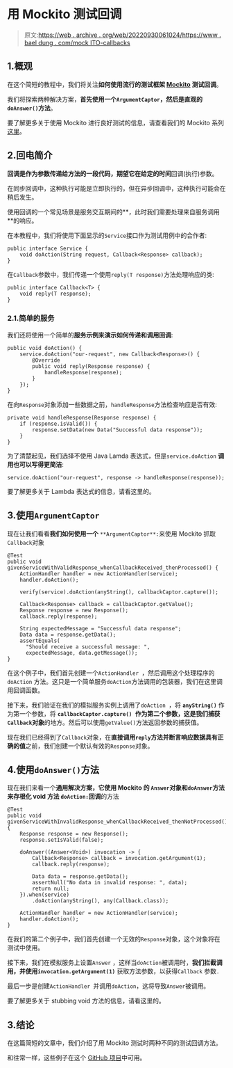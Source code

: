 # 用 Mockito 测试回调

> 原文:[https://web . archive . org/web/20220930061024/https://www . bael dung . com/mock ITO-callbacks](https://web.archive.org/web/20220930061024/https://www.baeldung.com/mockito-callbacks)

## 1.概观

在这个简短的教程中，我们将关注**如何使用流行的测试框架 [Mockito](https://web.archive.org/web/20220525123704/http://site.mockito.org/) 测试回调**。

我们将探索两种解决方案，**首先使用一个`ArgumentCaptor`，然后是直观的`doAnswer()`方法**。

要了解更多关于使用 Mockito 进行良好测试的信息，请查看我们的 Mockito 系列[这里](/web/20220525123704/https://www.baeldung.com/tag/mockito/)。

## 2.回电简介

**回调是作为参数传递给方法的一段代码，期望它在给定的时间**回调(执行)参数。

在同步回调中，这种执行可能是立即执行的，但在异步回调中，这种执行可能会在稍后发生。

使用回调的一个常见场景是服务交互期间的**，此时我们需要处理来自服务调用**的响应。

在本教程中，我们将使用下面显示的`Service`接口作为测试用例中的合作者:

```
public interface Service {
    void doAction(String request, Callback<Response> callback);
}
```

在`Callback`参数中，我们传递一个使用`reply(T response)`方法处理响应的类:

```
public interface Callback<T> {
    void reply(T response);
} 
```

### 2.1.简单的服务

我们还将使用一个简单的**服务示例来演示如何传递和调用回调**:

```
public void doAction() {
    service.doAction("our-request", new Callback<Response>() {
        @Override
        public void reply(Response response) {
            handleResponse(response);
        }
    });
} 
```

在向`Response`对象添加一些数据之前，`handleResponse`方法检查响应是否有效:

```
private void handleResponse(Response response) {
    if (response.isValid()) {
        response.setData(new Data("Successful data response"));
    }
}
```

为了清楚起见，我们选择不使用 Java Lamda 表达式，但是`service.doAction` **调用也可以写得更简洁**:

```
service.doAction("our-request", response -> handleResponse(response)); 
```

要了解更多关于 Lambda 表达式的信息，请看这里的。

## 3.使用`ArgumentCaptor`

现在让我们看看**我们如何使用一个** `**ArgumentCaptor**:`来使用 Mockito 抓取`Callback`对象

```
@Test
public void givenServiceWithValidResponse_whenCallbackReceived_thenProcessed() {
    ActionHandler handler = new ActionHandler(service);
    handler.doAction();

    verify(service).doAction(anyString(), callbackCaptor.capture());

    Callback<Response> callback = callbackCaptor.getValue();
    Response response = new Response();
    callback.reply(response);

    String expectedMessage = "Successful data response";
    Data data = response.getData();
    assertEquals(
      "Should receive a successful message: ", 
      expectedMessage, data.getMessage());
}
```

在这个例子中，我们首先创建一个`ActionHandler `，然后调用这个处理程序的`doAction` 方法。这只是一个简单服务`doAction`方法调用的包装器，我们在这里调用回调函数。

接下来，我们验证在我们的模拟服务实例上调用了`doAction `，将 **`anyString()`** 作为第一个参数，将 **`callbackCaptor.capture() `作为第二个参数，这是我们捕获`Callback`对象**的地方。然后可以使用`getValue()`方法返回参数的捕获值。

现在我们已经得到了`Callback`对象，在**直接调用`reply`方法并断言响应数据具有正确的值**之前，我们创建一个默认有效的`Response`对象。

## 4.使用`doAnswer()`方法

现在我们来看一个**通用解决方案，它使用 Mockito 的 **`Answer`对象和`doAnswer`方法来存根化 void 方法** `doAction:`回调**的方法

```
@Test
public void givenServiceWithInvalidResponse_whenCallbackReceived_thenNotProcessed() {
    Response response = new Response();
    response.setIsValid(false);

    doAnswer((Answer<Void>) invocation -> {
        Callback<Response> callback = invocation.getArgument(1);
        callback.reply(response);

        Data data = response.getData();
        assertNull("No data in invalid response: ", data);
        return null;
    }).when(service)
        .doAction(anyString(), any(Callback.class));

    ActionHandler handler = new ActionHandler(service);
    handler.doAction();
} 
```

在我们的第二个例子中，我们首先创建一个无效的`Response`对象，这个对象将在测试中使用。

接下来，我们在模拟服务上设置`Answer` ，这样当`doAction`被调用时，**我们拦截调用，并使用`invocation.getArgument(1)`** 获取方法参数，以获得`Callback` 参数`. `

最后一步是创建`ActionHandler `并调用`doAction`，这将导致`Answer`被调用。

要了解更多关于 stubbing void 方法的信息，请看这里的。

## 3.结论

在这篇简短的文章中，我们介绍了用 Mockito 测试时两种不同的测试回调方法。

和往常一样，这些例子在这个 [GitHub 项目](https://web.archive.org/web/20220525123704/https://github.com/eugenp/tutorials/tree/master/testing-modules/mockito)中可用。
